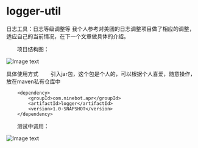 # logger-util
日志工具：日志等级调整等
我个人参考对美团的日志调整项目做了相应的调整，适应自己的当前情况，在下一个文章做具体的介绍。

　　项目结构图：
  
   ![Image text](https://img2020.cnblogs.com/blog/1190778/202010/1190778-20201014171934548-893888604.png)
    
   具体使用方式
　　引入jar包，这个包是个人的，可以根据个人喜爱，随意操作，放在maven私有仓库中

        <dependency>
            <groupId>com.ninebot.apr</groupId>
            <artifactId>logger</artifactId>
            <version>1.0-SNAPSHOT</version>
        </dependency>
　　测试中调用：
  
  ![Image text](https://img2020.cnblogs.com/blog/1190778/202010/1190778-20201014173706426-2098082132.png)  
  
 


 
